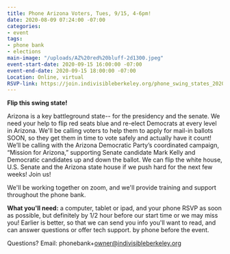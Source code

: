 ```yaml
---
title: Phone Arizona Voters, Tues, 9/15, 4-6pm!
date: 2020-08-09 07:24:00 -07:00
categories:
- event
tags:
- phone bank
- elections
main-image: "/uploads/AZ%20red%20bluff-2d1300.jpeg"
event-start-date: 2020-09-15 16:00:00 -07:00
event-end-date: 2020-09-15 18:00:00 -07:00
Location: Online, virtual
RSVP-link: https://join.indivisibleberkeley.org/phone_swing_states_2020_09_15
---
```


**Flip this swing state!**

Arizona is a key battleground state-- for the presidency and the senate. We need your help to flip red seats blue and re-elect Democrats at every level in Arizona. We'll be calling voters to help them to apply for mail-in ballots SOON, so they get them in time to vote safely and actually have it count!  We’ll be calling with the Arizona Democratic Party’s coordinated campaign, “Mission for Arizona,” supporting Senate candidate Mark Kelly and Democratic candidates up and down the ballot.   We can flip the white house, U.S. Senate and the Arizona state house if we push hard for the next few weeks! Join us!

We'll be working together on zoom, and we'll provide training and support throughout the phone bank.

**What you'll need:** a computer, tablet or ipad, and your phone RSVP as soon as possible, but definitely by 1/2 hour before our start time or we may miss you! Earlier is better, so that we can send you info you'll want to read, and can answer questions or offer tech support. by phone before the event.

Questions? Email: phonebank\+owner@indivisibleberkeley.org